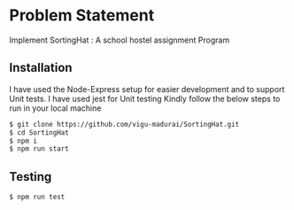 # Problem Statement

Implement SortingHat : A school hostel assignment Program 

## Installation
I have used the Node-Express setup for easier development and to support Unit tests.
I have used jest for Unit testing
Kindly follow the below steps to run in your local machine

```bash
$ git clone https://github.com/vigu-madurai/SortingHat.git
$ cd SortingHat
$ npm i
$ npm run start

```

## Testing
```bash
$ npm run test
```

<!-- ## Contributing
Pull requests are welcome. For major changes, please open an issue first to discuss what you would like to change.

Please make sure to update tests as appropriate.

## License
[MIT](https://choosealicense.com/licenses/mit/) -->
